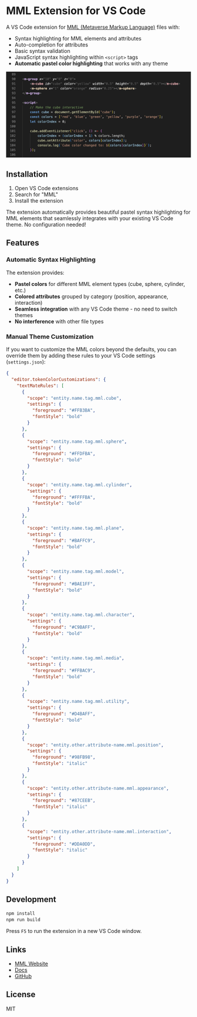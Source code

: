 # MML Extension for VS Code

A VS Code extension for [MML (Metaverse Markup Language)](https://mml.io) files with:
- Syntax highlighting for MML elements and attributes
- Auto-completion for attributes
- Basic syntax validation
- JavaScript syntax highlighting within `<script>` tags
- **Automatic pastel color highlighting** that works with any theme

![MML Example](examples/example.png)

## Installation

1. Open VS Code extensions
2. Search for "MML"
3. Install the extension

The extension automatically provides beautiful pastel syntax highlighting for MML elements that seamlessly integrates with your existing VS Code theme. No configuration needed!

## Features

### Automatic Syntax Highlighting

The extension provides:
- **Pastel colors** for different MML element types (cube, sphere, cylinder, etc.)
- **Colored attributes** grouped by category (position, appearance, interaction)
- **Seamless integration** with any VS Code theme - no need to switch themes
- **No interference** with other file types

### Manual Theme Customization

If you want to customize the MML colors beyond the defaults, you can override them by adding these rules to your VS Code settings (`settings.json`):

```json
{
  "editor.tokenColorCustomizations": {
    "textMateRules": [
      {
        "scope": "entity.name.tag.mml.cube",
        "settings": {
          "foreground": "#FFB3BA",
          "fontStyle": "bold"
        }
      },
      {
        "scope": "entity.name.tag.mml.sphere", 
        "settings": {
          "foreground": "#FFDFBA",
          "fontStyle": "bold"
        }
      },
      {
        "scope": "entity.name.tag.mml.cylinder",
        "settings": {
          "foreground": "#FFFFBA", 
          "fontStyle": "bold"
        }
      },
      {
        "scope": "entity.name.tag.mml.plane",
        "settings": {
          "foreground": "#BAFFC9",
          "fontStyle": "bold"
        }
      },
      {
        "scope": "entity.name.tag.mml.model",
        "settings": {
          "foreground": "#BAE1FF",
          "fontStyle": "bold"  
        }
      },
      {
        "scope": "entity.name.tag.mml.character",
        "settings": {
          "foreground": "#C9BAFF",
          "fontStyle": "bold"
        }
      },
      {
        "scope": "entity.name.tag.mml.media",
        "settings": {
          "foreground": "#FFBAC9", 
          "fontStyle": "bold"
        }
      },
      {
        "scope": "entity.name.tag.mml.utility",
        "settings": {
          "foreground": "#D4BAFF",
          "fontStyle": "bold"
        }
      },
      {
        "scope": "entity.other.attribute-name.mml.position",
        "settings": {
          "foreground": "#98FB98",
          "fontStyle": "italic"
        }
      },
      {
        "scope": "entity.other.attribute-name.mml.appearance", 
        "settings": {
          "foreground": "#87CEEB",
          "fontStyle": "italic"
        }
      },
      {
        "scope": "entity.other.attribute-name.mml.interaction",
        "settings": {
          "foreground": "#DDA0DD",
          "fontStyle": "italic"
        }
      }
    ]
  }
}
```

## Development

```bash
npm install
npm run build
```

Press `F5` to run the extension in a new VS Code window.

## Links

- [MML Website](https://mml.io)
- [Docs](https://mml.io/docs)
- [GitHub](https://github.com/mml-io/mml)

## License

MIT 